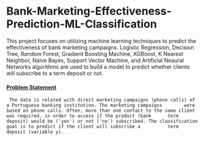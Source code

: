 # Bank-Marketing-Effectiveness-Prediction-ML-Classification
This project focuses on utilizing machine learning techniques to predict the effectiveness of bank marketing campaigns. Logistic Regression, Decision Tree, Random Forest, Gradient Boosting Machine, XGBoost, K Nearest Neighbor, Naive Bayes, Support Vector Machine, and Artificial Neaural Networks algorithms are used to build a model to predict whether clients will subscribe to a term deposit or not.

#### <ins>Problem Statement</ins>
     The data is related with direct marketing campaigns (phone calls) of a Portuguese banking institution. The marketing campaigns        were based on phone calls. Often, more than one contact to the same client was required, in order to access if the product (bank      term deposit) would be ('yes') or not ('no') subscribed. The classification goal is to predict if the client will subscribe a          term deposit (variable y).
